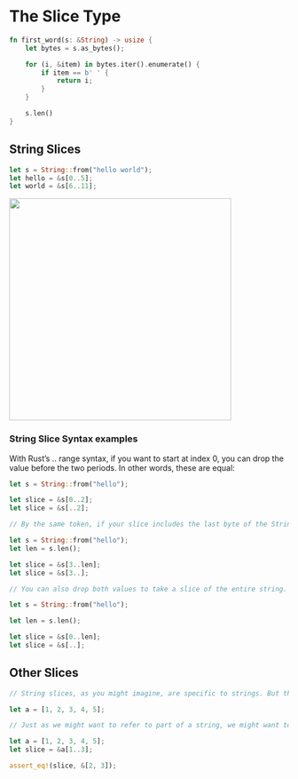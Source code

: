 # The Slice Type

```rust
fn first_word(s: &String) -> usize {
    let bytes = s.as_bytes();

    for (i, &item) in bytes.iter().enumerate() {
        if item == b' ' {
            return i;
        }
    }

    s.len()
}

```

## String Slices

```rust
let s = String::from("hello world");
let hello = &s[0..5];
let world = &s[6..11];
```

<img src="https://doc.rust-lang.org/book/img/trpl04-07.svg" width="400">

### String Slice Syntax examples

With Rust’s .. range syntax, if you want to start at index 0, you can drop the value before the two periods. In other words, these are equal:

```rust
let s = String::from("hello");

let slice = &s[0..2];
let slice = &s[..2];

// By the same token, if your slice includes the last byte of the String, you can drop the trailing number. That means these are equal:

let s = String::from("hello");
let len = s.len();

let slice = &s[3..len];
let slice = &s[3..];

// You can also drop both values to take a slice of the entire string. So these are equal:

let s = String::from("hello");

let len = s.len();

let slice = &s[0..len];
let slice = &s[..];

```

## Other Slices

```rust
// String slices, as you might imagine, are specific to strings. But there’s a more general slice type too. Consider this array:

let a = [1, 2, 3, 4, 5];

// Just as we might want to refer to part of a string, we might want to refer to part of an array. We’d do so like this:

let a = [1, 2, 3, 4, 5];
let slice = &a[1..3];

assert_eq!(slice, &[2, 3]);
```


